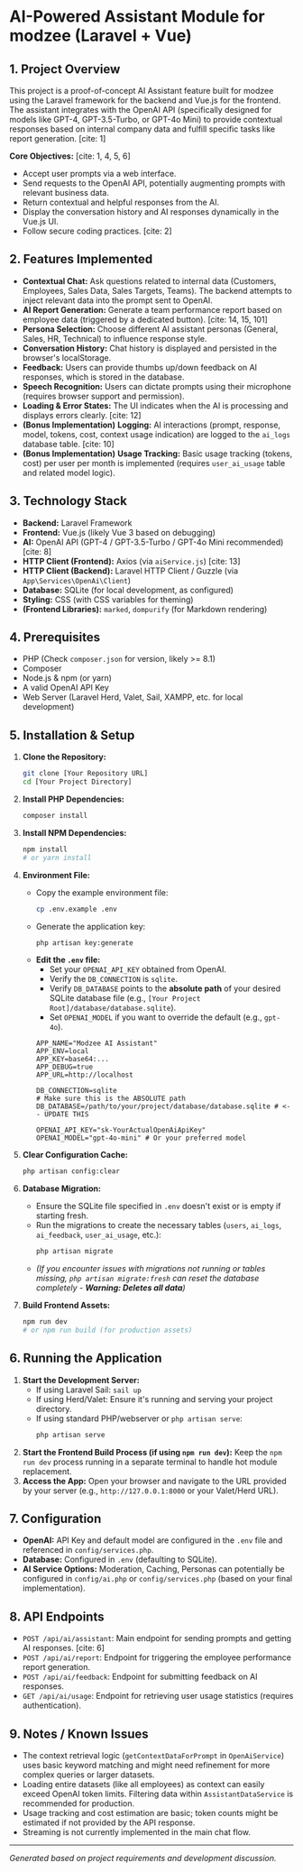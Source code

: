 # AI-Powered Assistant Module for modzee (Laravel + Vue)

## 1. Project Overview

This project is a proof-of-concept AI Assistant feature built for modzee using the Laravel framework for the backend and Vue.js for the frontend. The assistant integrates with the OpenAI API (specifically designed for models like GPT-4, GPT-3.5-Turbo, or GPT-4o Mini) to provide contextual responses based on internal company data and fulfill specific tasks like report generation. [cite: 1]

**Core Objectives:** [cite: 1, 4, 5, 6]
* Accept user prompts via a web interface.
* Send requests to the OpenAI API, potentially augmenting prompts with relevant business data.
* Return contextual and helpful responses from the AI.
* Display the conversation history and AI responses dynamically in the Vue.js UI.
* Follow secure coding practices. [cite: 2]

## 2. Features Implemented

* **Contextual Chat:** Ask questions related to internal data (Customers, Employees, Sales Data, Sales Targets, Teams). The backend attempts to inject relevant data into the prompt sent to OpenAI.
* **AI Report Generation:** Generate a team performance report based on employee data (triggered by a dedicated button). [cite: 14, 15, 101]
* **Persona Selection:** Choose different AI assistant personas (General, Sales, HR, Technical) to influence response style.
* **Conversation History:** Chat history is displayed and persisted in the browser's localStorage.
* **Feedback:** Users can provide thumbs up/down feedback on AI responses, which is stored in the database.
* **Speech Recognition:** Users can dictate prompts using their microphone (requires browser support and permission).
* **Loading & Error States:** The UI indicates when the AI is processing and displays errors clearly. [cite: 12]
* **(Bonus Implementation)** **Logging:** AI interactions (prompt, response, model, tokens, cost, context usage indication) are logged to the `ai_logs` database table. [cite: 10]
* **(Bonus Implementation)** **Usage Tracking:** Basic usage tracking (tokens, cost) per user per month is implemented (requires `user_ai_usage` table and related model logic).

## 3. Technology Stack

* **Backend:** Laravel Framework
* **Frontend:** Vue.js (likely Vue 3 based on debugging)
* **AI:** OpenAI API (GPT-4 / GPT-3.5-Turbo / GPT-4o Mini recommended) [cite: 8]
* **HTTP Client (Frontend):** Axios (via `aiService.js`) [cite: 13]
* **HTTP Client (Backend):** Laravel HTTP Client / Guzzle (via `App\Services\OpenAi\Client`)
* **Database:** SQLite (for local development, as configured)
* **Styling:** CSS (with CSS variables for theming)
* **(Frontend Libraries):** `marked`, `dompurify` (for Markdown rendering)

## 4. Prerequisites

* PHP (Check `composer.json` for version, likely >= 8.1)
* Composer
* Node.js & npm (or yarn)
* A valid OpenAI API Key
* Web Server (Laravel Herd, Valet, Sail, XAMPP, etc. for local development)

## 5. Installation & Setup

1.  **Clone the Repository:**
    ```bash
    git clone [Your Repository URL]
    cd [Your Project Directory]
    ```
2.  **Install PHP Dependencies:**
    ```bash
    composer install
    ```
3.  **Install NPM Dependencies:**
    ```bash
    npm install
    # or yarn install
    ```
4.  **Environment File:**
    * Copy the example environment file:
        ```bash
        cp .env.example .env
        ```
    * Generate the application key:
        ```bash
        php artisan key:generate
        ```
    * **Edit the `.env` file:**
        * Set your `OPENAI_API_KEY` obtained from OpenAI.
        * Verify the `DB_CONNECTION` is `sqlite`.
        * Verify `DB_DATABASE` points to the **absolute path** of your desired SQLite database file (e.g., `[Your Project Root]/database/database.sqlite`).
        * Set `OPENAI_MODEL` if you want to override the default (e.g., `gpt-4o`).
        ```dotenv
        APP_NAME="Modzee AI Assistant"
        APP_ENV=local
        APP_KEY=base64:...
        APP_DEBUG=true
        APP_URL=http://localhost

        DB_CONNECTION=sqlite
        # Make sure this is the ABSOLUTE path
        DB_DATABASE=/path/to/your/project/database/database.sqlite # <-- UPDATE THIS

        OPENAI_API_KEY="sk-YourActualOpenAiApiKey"
        OPENAI_MODEL="gpt-4o-mini" # Or your preferred model
        ```

5.  **Clear Configuration Cache:**
    ```bash
    php artisan config:clear
    ```

6.  **Database Migration:**
    * Ensure the SQLite file specified in `.env` doesn't exist or is empty if starting fresh.
    * Run the migrations to create the necessary tables (`users`, `ai_logs`, `ai_feedback`, `user_ai_usage`, etc.):
        ```bash
        php artisan migrate
        ```
    * *(If you encounter issues with migrations not running or tables missing, `php artisan migrate:fresh` can reset the database completely - **Warning: Deletes all data**)*

7.  **Build Frontend Assets:**
    ```bash
    npm run dev
    # or npm run build (for production assets)
    ```

## 6. Running the Application

1.  **Start the Development Server:**
    * If using Laravel Sail: `sail up`
    * If using Herd/Valet: Ensure it's running and serving your project directory.
    * If using standard PHP/webserver or `php artisan serve`:
        ```bash
        php artisan serve
        ```
2.  **Start the Frontend Build Process (if using `npm run dev`):** Keep the `npm run dev` process running in a separate terminal to handle hot module replacement.
3.  **Access the App:** Open your browser and navigate to the URL provided by your server (e.g., `http://127.0.0.1:8000` or your Valet/Herd URL).

## 7. Configuration

* **OpenAI:** API Key and default model are configured in the `.env` file and referenced in `config/services.php`.
* **Database:** Configured in `.env` (defaulting to SQLite).
* **AI Service Options:** Moderation, Caching, Personas can potentially be configured in `config/ai.php` or `config/services.php` (based on your final implementation).

## 8. API Endpoints

* `POST /api/ai/assistant`: Main endpoint for sending prompts and getting AI responses. [cite: 6]
* `POST /api/ai/report`: Endpoint for triggering the employee performance report generation.
* `POST /api/ai/feedback`: Endpoint for submitting feedback on AI responses.
* `GET /api/ai/usage`: Endpoint for retrieving user usage statistics (requires authentication).

## 9. Notes / Known Issues

* The context retrieval logic (`getContextDataForPrompt` in `OpenAiService`) uses basic keyword matching and might need refinement for more complex queries or larger datasets.
* Loading entire datasets (like all employees) as context can easily exceed OpenAI token limits. Filtering data within `AssistantDataService` is recommended for production.
* Usage tracking and cost estimation are basic; token counts might be estimated if not provided by the API response.
* Streaming is not currently implemented in the main chat flow.

---

*Generated based on project requirements and development discussion.*